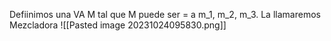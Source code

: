 Defiinimos una VA M tal que M puede ser = a m_1, m_2, m_3. La llamaremos Mezcladora
![[Pasted image 20231024095830.png]]
